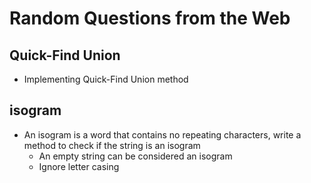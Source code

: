 # Random Questions from the Web

## Quick-Find Union

- Implementing Quick-Find Union method

## isogram

- An isogram is a word that contains no repeating characters, write a method to check if the string is an isogram
    - An empty string can be considered an isogram
    - Ignore letter casing